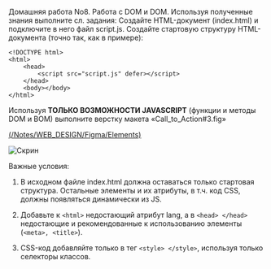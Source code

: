 Домашняя работа No8. Работа с DOM и DOM.
Используя полученные знания выполните сл. задания:
Создайте HTML-документ (index.html) и подключите в него файл script.js.
Создайте стартовую структуру HTML-документа (точно так, как в примере):
```
<!DOCTYPE html>
<html>
    <head>
        <script src="script.js" defer></script>
    </head>
    <body></body>
</html>
```

Используя **ТОЛЬКО ВОЗМОЖНОСТИ JAVASCRIPT** (функции и методы
DOM и BOM) выполните верстку макета «Call_to_Action#3.fig»

[(/Notes/WEB_DESIGN/Figma/Elements)](https://drive.google.com/drive/folders/1b3TG00r9zvDpxaDZEcU5f7dHpjxlBt-t)

![Скрин](https://github.com/MaryiaBondar/js-tasks/blob/master/js-task_8/Call%20to%20Action%20%233.png)


Важные условия:
1. В исходном файле index.html должна оставаться только стартовая
структура. Остальные элементы и их атрибуты, в т.ч. код CSS, должны
появляться динамически из JS.

2. Добавьте к ```<html>``` недостающий атрибут lang, а в ```<head> </head>```
недостающие и рекомендованные к использованию элементы (```<meta>, <title>```).

3. CSS-код добавляйте только в тег ```<style> </style>```, используя только
селекторы классов.

